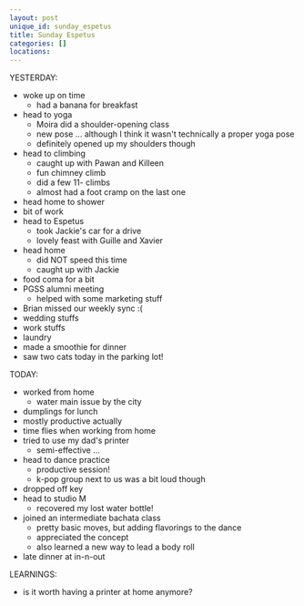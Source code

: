 ```yaml
---
layout: post
unique_id: sunday_espetus
title: Sunday Espetus
categories: []
locations: 
---
```


YESTERDAY:
* woke up on time
  * had a banana for breakfast
* head to yoga
  * Moira did a shoulder-opening class
  * new pose ... although I think it wasn't technically a proper yoga pose
  * definitely opened up my shoulders though
* head to climbing
  * caught up with Pawan and Killeen
  * fun chimney climb
  * did a few 11- climbs
  * almost had a foot cramp on the last one
* head home to shower
* bit of work
* head to Espetus
  * took Jackie's car for a drive
  * lovely feast with Guille and Xavier
* head home
  * did NOT speed this time
  * caught up with Jackie
* food coma for a bit
* PGSS alumni meeting
  * helped with some marketing stuff
* Brian missed our weekly sync :(
* wedding stuffs
* work stuffs
* laundry
* made a smoothie for dinner
* saw two cats today in the parking lot!

TODAY:
* worked from home
  * water main issue by the city
* dumplings for lunch
* mostly productive actually
* time flies when working from home
* tried to use my dad's printer
  * semi-effective ...
* head to dance practice
  * productive session!
  * k-pop group next to us was a bit loud though
* dropped off key
* head to studio M
  * recovered my lost water bottle!
* joined an intermediate bachata class
  * pretty basic moves, but adding flavorings to the dance
  * appreciated the concept
  * also learned a new way to lead a body roll
* late dinner at in-n-out

LEARNINGS:
* is it worth having a printer at home anymore?
